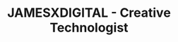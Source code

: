 ---
layout: home
permalink: "/"
title: <span id="glitch-text">JAMESXDIGITAL - Creative Technologist</span>
description: "James Milton, a <code>Creative Technologist</code> with a background in <code>Computer Science</code> and <code>Digital Design</code>, brings together innovation and technology through his work across the UK, Austria, and the Netherlands."
meta_description: "James Milton @JAMESXDIGIAL"
meta_title: JAMESXDIGIAL
subscribe: false

projects:
  heading: "" # "Projects"
  sub_heading: "" # "A collection of our recent work"
  limit: 4
  sort: date # date | weight
  view_more_button_text: "" # "More Projects"
  view_more_button_link: "" # "/projects"
  columns: 2 # 1 | 2 | 3 | 4

# posts:
#   heading: "Recent Posts"
#   sub_heading: ""
#   limit: 3
#   sort: date # date | weight
#   view_more_button_text: ""
#   view_more_button_link: "" # "/blog"
#   columns: 3 # 1 | 2 | 3 | 4
---